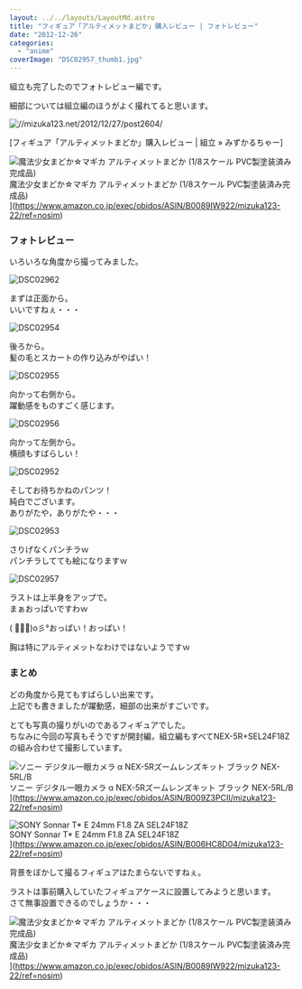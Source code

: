 ```yaml
---
layout: ../../layouts/LayoutMd.astro
title: "フィギュア「アルティメットまどか」購入レビュー | フォトレビュー"
date: "2012-12-26"
categories: 
  - "anime"
coverImage: "DSC02957_thumb1.jpg"
---
```


組立も完了したのでフォトレビュー編です。

細部については組立編のほうがよく撮れてると思います。

![//mizuka123.net/2012/12/27/post2604/](http://capture.heartrails.com/200x150/cool/1356540201795?//mizuka123.net/2012/12/27/post2604/ "フィギュア「アルティメットまどか」購入レビュー | 組立 » みずかるちゃー")


[フィギュア「アルティメットまどか」購入レビュー | 組立 » みずかるちゃー]

![魔法少女まどか☆マギカ アルティメットまどか (1/8スケール PVC製塗装済み完成品)](/archive/images/51vSYmlo35L._SL160_.jpg)  
魔法少女まどか☆マギカ アルティメットまどか (1/8スケール PVC製塗装済み完成品)  
](https://www.amazon.co.jp/exec/obidos/ASIN/B0089IW922/mizuka123-22/ref=nosim)

### フォトレビュー

いろいろな角度から撮ってみました。

![DSC02962](/archive/images/DSC02962_thumb.jpg "DSC02962")


まずは正面から。  
いいですねぇ・・・

![DSC02954](/archive/images/DSC02954_thumb.jpg "DSC02954")


後ろから。  
髪の毛とスカートの作り込みがやばい！

![DSC02955](/archive/images/DSC02955_thumb.jpg "DSC02955")


向かって右側から。  
躍動感をものすごく感じます。

![DSC02956](/archive/images/DSC02956_thumb.jpg "DSC02956")


向かって左側から。  
横顔もすばらしい！

![DSC02952](/archive/images/DSC02952_thumb.jpg "DSC02952")


そしてお待ちかねのパンツ！  
純白でございます。  
ありがたや，ありがたや・・・

![DSC02953](/archive/images/DSC02953_thumb.jpg "DSC02953")


さりげなくパンチラｗ  
パンチラしてても絵になりますｗ

![DSC02957](/archive/images/DSC02957_thumb1.jpg "DSC02957")


ラストは上半身をアップで。  
まぁおっぱいですわｗ

( ﾟ∀ﾟ)o彡°おっぱい！おっぱい！

胸は特にアルティメットなわけではないようですｗ

### まとめ

どの角度から見てもすばらしい出来です。  
上記でも書きましたが躍動感，細部の出来がすごいです。

とても写真の撮りがいのであるフィギュアでした。  
ちなみに今回の写真もそうですが開封編，組立編もすべてNEX-5R+SEL24F18Zの組み合わせて撮影しています。

![ソニー デジタル一眼カメラ α NEX-5Rズームレンズキット ブラック NEX-5RL/B](/archive/images/41Ihx2NlCKL._SL160_.jpg)  
ソニー デジタル一眼カメラ α NEX-5Rズームレンズキット ブラック NEX-5RL/B  
](https://www.amazon.co.jp/exec/obidos/ASIN/B009Z3PCII/mizuka123-22/ref=nosim)

![SONY Sonnar T* E 24mm F1.8 ZA SEL24F18Z](/archive/images/410KeggzDDL._SL160_.jpg)  
SONY Sonnar T\* E 24mm F1.8 ZA SEL24F18Z  
](https://www.amazon.co.jp/exec/obidos/ASIN/B006HC8D04/mizuka123-22/ref=nosim)

背景をぼかして撮るフィギュアはたまらないですねぇ。

ラストは事前購入していたフィギュアケースに設置してみようと思います。  
さて無事設置できるのでしょうか・・・

![魔法少女まどか☆マギカ アルティメットまどか (1/8スケール PVC製塗装済み完成品)](/archive/images/51vSYmlo35L._SL160_.jpg)  
魔法少女まどか☆マギカ アルティメットまどか (1/8スケール PVC製塗装済み完成品)  
](https://www.amazon.co.jp/exec/obidos/ASIN/B0089IW922/mizuka123-22/ref=nosim)
